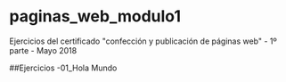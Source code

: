 # paginas_web_modulo1
Ejercicios del certificado "confección y publicación de páginas web" - 1º parte - Mayo 2018

##Ejercicios
-01_Hola Mundo